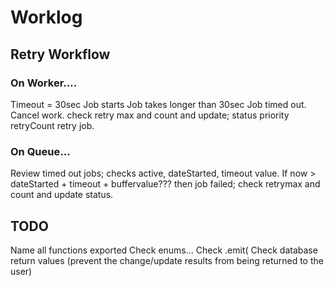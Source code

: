 # Worklog



## Retry Workflow

### On Worker....

Timeout = 30sec
Job starts
Job takes longer than 30sec
Job timed out.
Cancel work.
check retry max and count and update;
  status
  priority
  retryCount
retry job.

### On Queue...

Review timed out jobs;
  checks active, dateStarted, timeout value.
If now > dateStarted + timeout + buffervalue??? then job failed;
  check retrymax and count and update status.

## TODO

Name all functions exported
Check enums...
Check .emit(
Check database return values (prevent the change/update results from being returned to the user)
